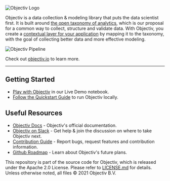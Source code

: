![Objectiv Logo](https://objectiv.io/docs/img/logo-objectiv-large.svg "Objectiv Logo")

Objectiv is a data collection & modeling library that puts the data scientist first. It is built around 
[the open taxonomy of analytics](https://objectiv.io/docs/taxonomy), which is our proposal for a common way to collect, 
structure and validate data. With Objectiv, you create a 
[contextual layer for your application](https://objectiv.io/docs/tracking/core-concepts/tagging) by mapping it to the taxonomy, 
with the goal of collecting better data and more effective modeling.

![Objectiv Pipeline](https://staging.objectiv.io/docs/img/objectiv-pipeline.svg "Objectiv Pipeline")

Check out [objectiv.io](https://www.objectiv.io) to learn more.

- - -

## Getting Started

* [Play with Objectiv](https://notebook.objectiv.io/lab?path=product_analytics.ipynb) in our Live Demo notebook.
* [Follow the Quickstart Guide](https://www.objectiv.io/docs/) to run Objectiv locally.

## Useful Resources

* [Objectiv Docs](https://www.objectiv.io/docs) - Objectiv's official documentation.
* [Objectiv on Slack](https://join.slack.com/t/objectiv-io/shared_invite/zt-u6xma89w-DLDvOB7pQer5QUs5B_~5pg) - Get help & join the discussion on where to take Objectiv next.
* [Contribution Guide](CONTRIBUTING.md) - Report bugs, request features and contribution information.
* [Github Roadmap](https://github.com/objectiv/objectiv-analytics/projects/2) - Learn about Objectiv's future plans.


This repository is part of the source code for Objectiv, which is released under the Apache 2.0 License. Please refer to [LICENSE.md](LICENSE.md) for details. Unless otherwise noted, all files © 2021 Objectiv B.V.

